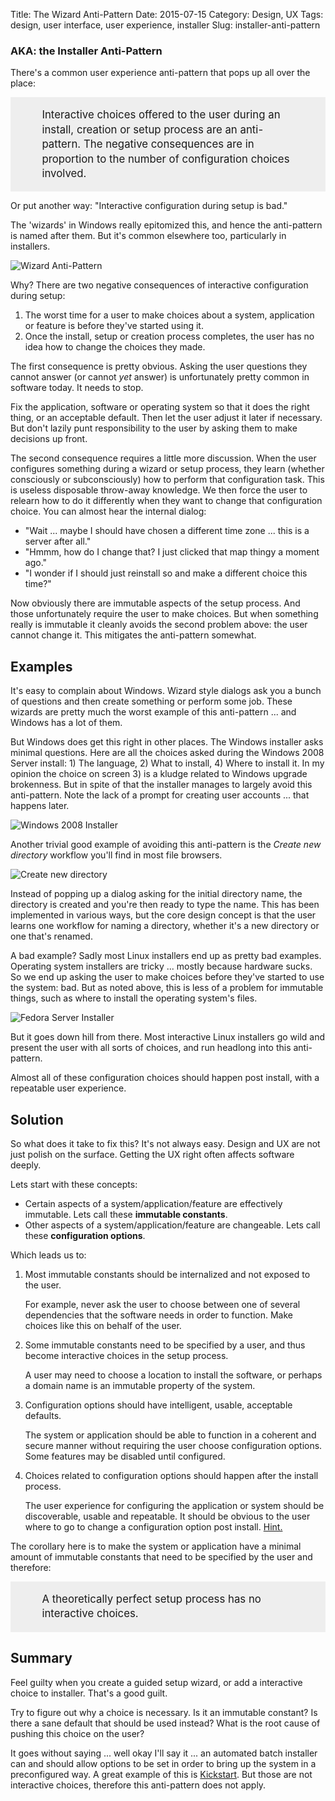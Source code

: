 Title: The Wizard Anti-Pattern
Date: 2015-07-15
Category: Design, UX
Tags: design, user interface, user experience, installer
Slug: installer-anti-pattern

### AKA: the Installer Anti-Pattern

There's a common user experience anti-pattern that pops up all over the place:

<div style="font-size: 120%; line-height: 140%; padding: 1em 3em; background-color: #EEE;">
Interactive choices offered to the user during an install, creation or setup process are an anti-pattern. The negative consequences are in proportion to the number of configuration choices involved.
</div>

Or put another way: "Interactive configuration during setup is bad."

The 'wizards' in Windows really epitomized this, and hence the anti-pattern is named after them. But it's common elsewhere too, particularly in installers.

![Wizard Anti-Pattern](images/wizard-anti-pattern.png)

Why? There are two negative consequences of interactive configuration during setup:

 1. The worst time for a user to make choices about a system, application or feature is before they've started using it.
 2. Once the install, setup or creation process completes, the user has no idea how to change the choices they made.

The first consequence is pretty obvious. Asking the user questions they cannot answer (or cannot *yet* answer) is unfortunately pretty common in software today. It needs to stop.

Fix the application, software or operating system so that it does the right thing, or an acceptable default. Then let the user adjust it later if necessary. But don't lazily punt responsibility to the user by asking them to make decisions up front.

The second consequence requires a little more discussion. When the user configures something during a wizard or setup process, they learn (whether consciously or subconsciously) how to perform that configuration task. This is useless disposable throw-away knowledge. We then force the user to relearn how to do it differently when they want to change that configuration choice. You can almost hear the internal dialog:

 * "Wait ... maybe I should have chosen a different time zone ... this is a server after all."
 * "Hmmm, how do I change that? I just clicked that map thingy a moment ago."
 * "I wonder if I should just reinstall so and make a different choice this time?"

Now obviously there are immutable aspects of the setup process. And those unfortunately require the user to make choices. But when something really is immutable it cleanly avoids the second problem above: the user cannot change it. This mitigates the anti-pattern somewhat.

## Examples

It's easy to complain about Windows. Wizard style dialogs ask you a bunch of questions and then create something or perform some job. These wizards are pretty much the worst example of this anti-pattern ... and Windows has a lot of them.

But Windows does get this right in other places. The Windows installer asks minimal questions. Here are all the choices asked during the Windows 2008 Server install: 1) The language, 2) What to install, 4) Where to install it. In my opinion the choice on screen 3) is a kludge related to Windows upgrade brokenness. But in spite of that the installer manages to largely avoid this anti-pattern. Note the lack of a prompt for creating user accounts ... that happens later.

![Windows 2008 Installer](images/windows-installer.png)

Another trivial good example of avoiding this anti-pattern is the *Create new directory* workflow you'll find in most file browsers.

![Create new directory](images/create-new-directory.png)

Instead of popping up a dialog asking for the initial directory name, the directory is created and you're then ready to type the name. This has been implemented in various ways, but the core design concept is that the user learns one workflow for naming a directory, whether it's a new directory or one that's renamed.


A bad example? Sadly most Linux installers end up as pretty bad examples. Operating system installers are tricky ... mostly because hardware sucks. So we end up asking the user to make choices before they've started to use the system: bad. But as noted above, this is less of a problem for immutable things, such as where to install the operating system's files.

![Fedora Server Installer](images/fedora-22-server-installer.png)

But it goes down hill from there. Most interactive Linux installers go wild and present the user with all sorts of choices, and run headlong into this anti-pattern.

Almost all of these configuration choices should happen post install, with a repeatable user experience.

## Solution

So what does it take to fix this? It's not always easy. Design and UX are not just polish on the surface. Getting the UX right often affects software deeply.

Lets start with these concepts:

 * Certain aspects of a system/application/feature are effectively immutable. Lets call these **immutable constants**.
 * Other aspects of a system/application/feature are changeable. Lets call these **configuration options**.

Which leads us to:

 1. Most immutable constants should be internalized and not exposed to the user.

    For example, never ask the user to choose between one of several dependencies that the software needs in order to function. Make choices like this on behalf of the user.

 2. Some immutable constants need to be specified by a user, and thus become interactive choices in the setup process.

    A user may need to choose a location to install the software, or perhaps a domain name is an immutable property of the system.

 3. Configuration options should have intelligent, usable, acceptable defaults.

    The system or application should be able to function in a coherent and secure manner without requiring the user choose configuration options. Some features may be disabled until configured.

 3. Choices related to configuration options should happen after the install process.

    The user experience for configuring the application or system should be discoverable, usable and repeatable. It should be obvious to the user where to go to change a configuration option post install. [Hint.](http://cockpit-project.org/)

The corollary here is to make the system or application have a minimal amount of immutable constants that need to be specified by the user and therefore:

<div style="font-size: 120%; line-height: 140%; padding: 1em 3em; background-color: #EEE;">
A theoretically perfect setup process has no interactive choices.
</div>

## Summary

Feel guilty when you create a guided setup wizard, or add a interactive choice to installer. That's a good guilt.

Try to figure out why a choice is necessary. Is it an immutable constant? Is there a sane default that should be used instead? What is the root cause of pushing this choice on the user?

It goes without saying ... well okay I'll say it ... an automated batch installer can and should allow options to be set in order to bring up the system in a preconfigured way. A great example of this is [Kickstart](https://github.com/rhinstaller/pykickstart/blob/master/docs/kickstart-docs.rst). But those are not interactive choices, therefore this anti-pattern does not apply.
